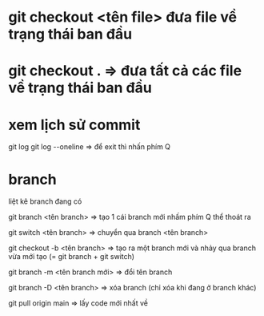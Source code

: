 # git checkout <tên file> đưa file về trạng thái ban đầu 
# git checkout . => đưa tất cả các file về trạng thái ban đầu 


# xem lịch sử commit
git log
git log --oneline
=> để exit thì nhấn phím Q

# branch
liệt kê branch đang có 

git branch <tên branch> => tạo 1 cái branch mới 
nhấm phím Q thể thoát ra 

git switch <tên branch> => chuyển qua branch <tên branch>

git checkout -b <tên branch> => tạo ra một branch mới và nhảy qua branch vừa mới tạo (= git branch + git switch)

git branch -m <tên branch mới> => đổi tên branch 

git branch -D <tên branch> => xóa branch (chỉ xóa khi đang ở branch khác)

git pull origin main => lấy code mới nhất về 



